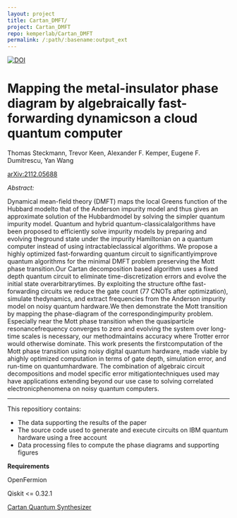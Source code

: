```yaml
---
layout: project
title: Cartan_DMFT/
project: Cartan_DMFT
repo: kemperlab/Cartan_DMFT
permalink: /:path/:basename:output_ext
---
```


[![DOI](https://zenodo.org/badge/452008057.svg)](https://zenodo.org/badge/latestdoi/452008057)

# Mapping the metal-insulator phase diagram by algebraically fast-forwarding dynamicson a cloud quantum computer

Thomas Steckmann, Trevor Keen, Alexander F. Kemper, Eugene F. Dumitrescu, Yan Wang

[arXiv:2112.05688](https://arxiv.org/abs/2112.05688)

*Abstract:*

Dynamical mean-field theory (DMFT) maps the local Greens function of the Hubbard modelto that of the Anderson impurity model and thus gives an approximate solution of the Hubbardmodel by solving the simpler quantum impurity model. Quantum and hybrid quantum-classicalalgorithms have been proposed to efficiently solve impurity models by preparing and evolving theground state under the impurity Hamiltonian on a quantum computer instead of using intractableclassical algorithms. We propose a highly optimized fast-forwarding quantum circuit to significantlyimprove quantum algorithms for the minimal DMFT problem preserving the Mott phase transition.Our Cartan decomposition based algorithm uses a fixed depth quantum circuit to eliminate time-discretization errors and evolve the initial state overarbitrarytimes. By exploiting the structure ofthe fast-forwarding circuits we reduce the gate count (77 CNOTs after optimization), simulate thedynamics, and extract frequencies from the Anderson impurity model on noisy quantum hardware.We then demonstrate the Mott transition by mapping the phase-diagram of the correspondingimpurity problem.  Especially near the Mott phase transition when the quasiparticle resonancefrequency converges to zero and evolving the system over long-time scales is necessary, our methodmaintains accuracy where Trotter error would otherwise dominate.  This work presents the firstcomputation of the Mott phase transition using noisy digital quantum hardware, made viable by ahighly optimized computation in terms of gate depth, simulation error, and run-time on quantumhardware. The combination of algebraic circuit decompositions and model specific error mitigationtechniques used may have applications extending beyond our use case to solving correlated electronicphenomena on noisy quantum computers.

---

This repositiory contains:

- The data supporting the results of the paper
- The source code used to generate and execute circuits on IBM quantum hardware using a free account
- Data processing files to compute the phase diagrams and supporting figures

**Requirements**

OpenFermion

Qiskit <= 0.32.1

[Cartan Quantum Synthesizer](https://github.com/kemperlab/cartan-quantum-synthesizer)

